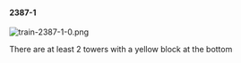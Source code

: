 #### 2387-1
![train-2387-1-0.png](https://github.com/lil-lab/nlvr/raw/master/nlvr/train/images/6/train-2387-1-0.png "train-2387-1-0.png")

There are at least 2 towers with a yellow block at the bottom